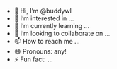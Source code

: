 - 👋 Hi, I’m @buddywl
- 👀 I’m interested in ...
- 🌱 I’m currently learning ...
- 💞️ I’m looking to collaborate on ...
- 📫 How to reach me ...
- 😄 Pronouns: any!
- ⚡ Fun fact: ...

<!---
buddywl/buddywl is a ✨ special ✨ repository because its `README.md` (this file) appears on your GitHub profile.
You can click the Preview link to take a look at your changes.
--->
